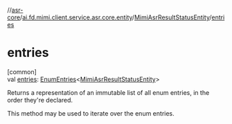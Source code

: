 //[asr-core](../../../index.md)/[ai.fd.mimi.client.service.asr.core.entity](../index.md)/[MimiAsrResultStatusEntity](index.md)/[entries](entries.md)

# entries

[common]\
val [entries](entries.md): [EnumEntries](https://kotlinlang.org/api/core/kotlin-stdlib/kotlin.enums/-enum-entries/index.html)&lt;[MimiAsrResultStatusEntity](index.md)&gt;

Returns a representation of an immutable list of all enum entries, in the order they're declared.

This method may be used to iterate over the enum entries.
